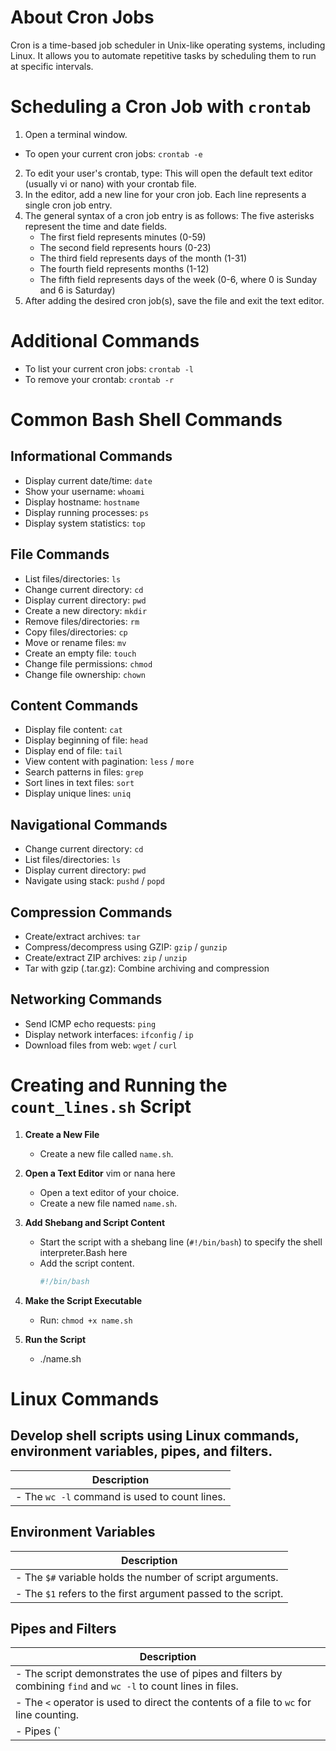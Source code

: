 # About Cron Jobs
Cron is a time-based job scheduler in Unix-like operating systems, including Linux. It allows you to automate repetitive tasks by scheduling them to run at specific intervals.

# Scheduling a Cron Job with `crontab`
1. Open a terminal window.
- To open your current cron jobs: `crontab -e`
2. To edit your user's crontab, type:
   This will open the default text editor (usually vi or nano) with your crontab file.
3. In the editor, add a new line for your cron job. Each line represents a single cron job entry.
4. The general syntax of a cron job entry is as follows:
   The five asterisks represent the time and date fields.
   - The first field represents minutes (0-59)
   - The second field represents hours (0-23)
   - The third field represents days of the month (1-31)
   - The fourth field represents months (1-12)
   - The fifth field represents days of the week (0-6, where 0 is Sunday and 6 is Saturday)
5. After adding the desired cron job(s), save the file and exit the text editor.

# Additional Commands
- To list your current cron jobs: `crontab -l`
- To remove your crontab: `crontab -r`
# Common Bash Shell Commands

## Informational Commands
- Display current date/time: `date`
- Show your username: `whoami`
- Display hostname: `hostname`
- Display running processes: `ps`
- Display system statistics: `top`

## File Commands
- List files/directories: `ls`
- Change current directory: `cd`
- Display current directory: `pwd`
- Create a new directory: `mkdir`
- Remove files/directories: `rm`
- Copy files/directories: `cp`
- Move or rename files: `mv`
- Create an empty file: `touch`
- Change file permissions: `chmod`
- Change file ownership: `chown`

## Content Commands
- Display file content: `cat`
- Display beginning of file: `head`
- Display end of file: `tail`
- View content with pagination: `less` / `more`
- Search patterns in files: `grep`
- Sort lines in text files: `sort`
- Display unique lines: `uniq`

## Navigational Commands
- Change current directory: `cd`
- List files/directories: `ls`
- Display current directory: `pwd`
- Navigate using stack: `pushd` / `popd`

## Compression Commands
- Create/extract archives: `tar`
- Compress/decompress using GZIP: `gzip` / `gunzip`
- Create/extract ZIP archives: `zip` / `unzip`
- Tar with gzip (.tar.gz): Combine archiving and compression

## Networking Commands
- Send ICMP echo requests: `ping`
- Display network interfaces: `ifconfig` / `ip`
- Download files from web: `wget` / `curl`

# Creating and Running the `count_lines.sh` Script

1. **Create a New File**
   - Create a new file called `name.sh`.

2. **Open a Text Editor** vim or nana here
   - Open a text editor of your choice.
   - Create a new file named `name.sh`.

3. **Add Shebang and Script Content**
   - Start the script with a shebang line (`#!/bin/bash`) to specify the shell interpreter.Bash here
   - Add the script content.
     ```bash
     #!/bin/bash
     
4. **Make the Script Executable**
   
   - Run: `chmod +x name.sh`

5. **Run the Script**
   
     - ./name.sh 
     
# Linux Commands

## Develop shell scripts using Linux commands, environment variables, pipes, and filters.

| Description                                                                                                                                                       |
|-------------------------------------------------------------------------------------------------------------------------------------------------------------------|
| - The `wc -l` command is used to count lines.                                                                                                                     |


## Environment Variables

| Description                                                                                                                                                       |
|-------------------------------------------------------------------------------------------------------------------------------------------------------------------|
| - The `$#` variable holds the number of script arguments.                                                                                                         |
| - The `$1` refers to the first argument passed to the script.                                                                                                     |

## Pipes and Filters

| Description                                                                                                                                                       |
|-------------------------------------------------------------------------------------------------------------------------------------------------------------------|
| - The script demonstrates the use of pipes and filters by combining `find` and `wc -l` to count lines in files.                                                 |
| - The `<` operator is used to direct the contents of a file to `wc` for line counting.                                                                             |
| - Pipes (`|`) are not explicitly used in this script, but they are commonly used to send the output of one command as input to another, enabling powerful data processing. |



